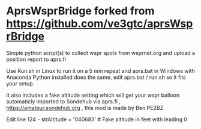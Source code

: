 # AprsWsprBridge forked from https://github.com/ve3gtc/aprsWsprBridge

Simple python script(s) to collect wspr spots from wsprnet.org and upload a position report to aprs.fi

Use Run.sh in Linux to run it on a 5 min repeat and aprs.bat in Windows with Anaconda Python installed does the same, edit  aprs.bat / run.sh so it fits your setup.

It also includes a fake altitude setting which will get your wspr balloon automaticly imported to Sondehub via aprs.fi , https://amateur.sondehub.org , this mod is made by Ben PE2BZ

Edit line 124  -  strAltitude  = '040683'   # Fake altitude in feet with leading 0   

